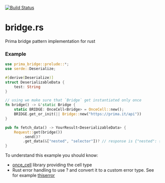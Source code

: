 [![Build Status](https://drone-1.prima.it/api/badges/primait/bridge.rs/status.svg)](https://drone-1.prima.it/primait/bridge.rs)

# bridge.rs
Prima bridge pattern implementation for rust

### Example


```rust
use prima_bridge::prelude::*;
use serde::Deserialize;

#[derive(Deserialize)]
struct DeserializableData {
    test: String
}

// using we make sure that `Bridge` get instantiated only once
fn bridge() -> &'static Bridge {
    static BRIDGE: OnceCell<Bridge> = OnceCell::new();
    BRIDGE.get_or_init(|| Bridge::new("https://prima.it/api"))
}

pub fn fetch_data() -> YourResult<DeserializableData> {
    Request::get(bridge())
        .send()?
        .get_data(&["nested", "selector"])? // response is {"nested": {"selector": {"data": "test"}}}
}           
```

To understand this example you should know:
 - [once_cell](https://crates.io/crates/once_cell) library providing the cell type
 - Rust error handling to use ? and convert it to a custom error type. See for example [thiserror](https://crates.io/crates/thiserror)